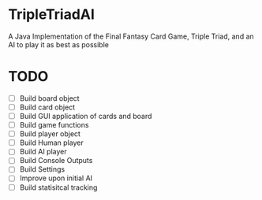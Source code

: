 # TripleTriadAI
A Java Implementation of the Final Fantasy Card Game, Triple Triad, and an AI to play it as best as possible

# TODO
* [ ] Build board object 
* [ ] Build card object
* [ ] Build GUI application of cards and board
* [ ] Build game functions
* [ ] Build player object
* [ ] Build Human player
* [ ] Build AI player
* [ ] Build Console Outputs
* [ ] Build Settings
* [ ] Improve upon initial AI
* [ ] Build statisitcal tracking
